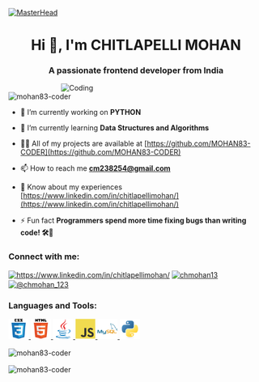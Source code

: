 [![MasterHead](https://user-images.githubusercontent.com/80781196/190216139-7697aa5a-c9a0-4bd6-80bf-3aca76a2e1c8.gif)](https://MOHAN83-CODER.io)
<h1 align="center">Hi 👋, I'm CHITLAPELLI MOHAN</h1>
<h3 align="center">A passionate frontend developer from India</h3>
<img align="right" alt="Coding" width="400" src="https://cdn.dribbble.com/users/1162077/screenshots/3848914/programmer.gif">

<p align="left"> <img src="https://komarev.com/ghpvc/?username=mohan83-coder&label=Profile%20views&color=0e75b6&style=flat" alt="mohan83-coder" /> </p>

- 🔭 I’m currently working on **PYTHON**

- 🌱 I’m currently learning **Data Structures and Algorithms**

- 👨‍💻 All of my projects are available at [https://github.com/MOHAN83-CODER](https://github.com/MOHAN83-CODER)

- 📫 How to reach me **cm238254@gmail.com**

- 📄 Know about my experiences [https://www.linkedin.com/in/chitlapellimohan/](https://www.linkedin.com/in/chitlapellimohan/)

- ⚡ Fun fact **Programmers spend more time fixing bugs than writing code! 🛠️🐛**

<h3 align="left">Connect with me:</h3>
<p align="left">
<a href="https://linkedin.com/in/https://www.linkedin.com/in/chitlapellimohan/" target="blank"><img align="center" src="https://raw.githubusercontent.com/rahuldkjain/github-profile-readme-generator/master/src/images/icons/Social/linked-in-alt.svg" alt="https://www.linkedin.com/in/chitlapellimohan/" height="30" width="40" /></a>
<a href="https://instagram.com/chmohan13" target="blank"><img align="center" src="https://raw.githubusercontent.com/rahuldkjain/github-profile-readme-generator/master/src/images/icons/Social/instagram.svg" alt="chmohan13" height="30" width="40" /></a>
<a href="https://www.hackerrank.com/@chmohan_123" target="blank"><img align="center" src="https://raw.githubusercontent.com/rahuldkjain/github-profile-readme-generator/master/src/images/icons/Social/hackerrank.svg" alt="@chmohan_123" height="30" width="40" /></a>
</p>

<h3 align="left">Languages and Tools:</h3>
<p align="left"> <a href="https://www.w3schools.com/css/" target="_blank" rel="noreferrer"> <img src="https://raw.githubusercontent.com/devicons/devicon/master/icons/css3/css3-original-wordmark.svg" alt="css3" width="40" height="40"/> </a> <a href="https://www.w3.org/html/" target="_blank" rel="noreferrer"> <img src="https://raw.githubusercontent.com/devicons/devicon/master/icons/html5/html5-original-wordmark.svg" alt="html5" width="40" height="40"/> </a> <a href="https://www.java.com" target="_blank" rel="noreferrer"> <img src="https://raw.githubusercontent.com/devicons/devicon/master/icons/java/java-original.svg" alt="java" width="40" height="40"/> </a> <a href="https://developer.mozilla.org/en-US/docs/Web/JavaScript" target="_blank" rel="noreferrer"> <img src="https://raw.githubusercontent.com/devicons/devicon/master/icons/javascript/javascript-original.svg" alt="javascript" width="40" height="40"/> </a> <a href="https://www.mysql.com/" target="_blank" rel="noreferrer"> <img src="https://raw.githubusercontent.com/devicons/devicon/master/icons/mysql/mysql-original-wordmark.svg" alt="mysql" width="40" height="40"/> </a> <a href="https://www.python.org" target="_blank" rel="noreferrer"> <img src="https://raw.githubusercontent.com/devicons/devicon/master/icons/python/python-original.svg" alt="python" width="40" height="40"/> </a> </p>

<p><img align="center" src="https://github-readme-stats.vercel.app/api/top-langs?username=mohan83-coder&show_icons=true&locale=en&layout=compact" alt="mohan83-coder" /></p>

<p><img align="center" src="https://github-readme-streak-stats.herokuapp.com/?user=mohan83-coder&" alt="mohan83-coder" /></p>
